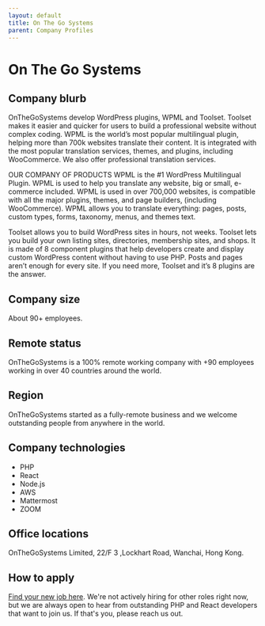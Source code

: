 ```yaml
---
layout: default
title: On The Go Systems
parent: Company Profiles
---
```


# On The Go Systems

## Company blurb

OnTheGoSystems develop WordPress plugins, WPML and Toolset.
Toolset makes it easier and quicker for users to build a professional website without complex coding. WPML is the world’s most popular multilingual plugin, helping more than 700k websites translate their content. It is integrated with the most popular translation services, themes, and plugins, including WooCommerce.
We also offer professional translation services.

OUR COMPANY OF PRODUCTS 
WPML is the #1 WordPress Multilingual Plugin. WPML is used to help you translate any website, big or small, e-commerce included. WPML is used in over 700,000 websites, is compatible with all the major plugins, themes, and page builders, (including WooCommerce). WPML allows you to translate everything: pages, posts, custom types, forms, taxonomy, menus, and themes text.

Toolset allows you to build WordPress sites in hours, not weeks. Toolset lets you build your own listing sites, directories, membership sites, and shops. It is made of 8 component plugins that help developers create and display custom WordPress content without having to use PHP. Posts and pages aren’t enough for every site. If you need more, Toolset and it’s 8 plugins are the answer.

## Company size

About 90+ employees.

## Remote status

OnTheGoSystems is a 100% remote working company with +90 employees working in over 40 countries around the world.

## Region

OnTheGoSystems started as a fully-remote business and we welcome outstanding people from anywhere in the world.

## Company technologies

- PHP
- React
- Node.js
- AWS
- Mattermost
- ZOOM

## Office locations

OnTheGoSystems Limited,
22/F 3 ,Lockhart Road,
Wanchai, Hong Kong.

## How to apply

[Find your new job here](https://onthegosystems.com/jobs/). We're not actively hiring for other roles right now, but we are always open to hear from outstanding PHP and React developers that want to join us. If that's you, please reach us out.
